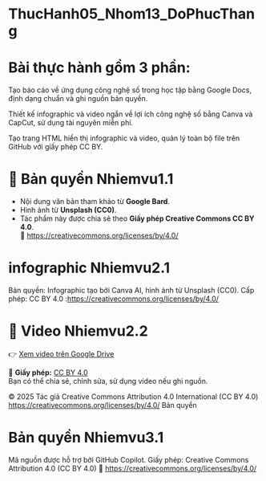 # ThucHanh05_Nhom13_DoPhucThang
# Bài thực hành gồm 3 phần:

Tạo báo cáo về ứng dụng công nghệ số trong học tập bằng Google Docs, định dạng chuẩn và ghi nguồn bản quyền.

Thiết kế infographic và video ngắn về lợi ích công nghệ số bằng Canva và CapCut, sử dụng tài nguyên miễn phí.

Tạo trang HTML hiển thị infographic và video, quản lý toàn bộ file trên GitHub với giấy phép CC BY.
# 📄 Bản quyền Nhiemvu1.1
- Nội dung văn bản tham khảo từ **Google Bard**.  
- Hình ảnh từ **Unsplash (CC0)**.  
- Tác phẩm này được chia sẻ theo **Giấy phép Creative Commons CC BY 4.0**.  
🔗 https://creativecommons.org/licenses/by/4.0/

# infographic Nhiemvu2.1
Bản quyền: Infographic tạo bởi Canva AI, hình ảnh từ Unsplash (CC0).
 Cấp phép: CC BY 4.0 :https://creativecommons.org/licenses/by/4.0/
 # 🎥 Video Nhiemvu2.2

👉 [Xem video trên Google Drive](https://drive.google.com/file/d/1g3QRDufJ1lx_dDnAoP9oqvYeP0FbyQT9/view?usp=drive_link)

📄 **Giấy phép:** [CC BY 4.0](https://creativecommons.org/licenses/by/4.0/)  
Bạn có thể chia sẻ, chỉnh sửa, sử dụng video nếu ghi nguồn.

© 2025 Tác giả
Creative Commons Attribution 4.0 International (CC BY 4.0)
https://creativecommons.org/licenses/by/4.0/
Bản quyền
# Bản quyền Nhiemvu3.1
Mã nguồn được hỗ trợ bởi GitHub Copilot.
Giấy phép: Creative Commons Attribution 4.0 (CC BY 4.0)
🔗 https://creativecommons.org/licenses/by/4.0/
